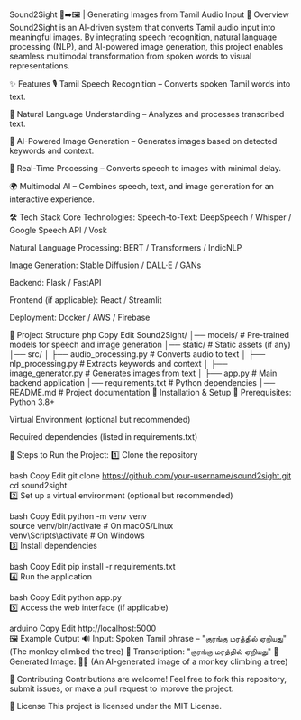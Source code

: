 Sound2Sight 🎵➡️🖼 | Generating Images from Tamil Audio Input
📌 Overview
Sound2Sight is an AI-driven system that converts Tamil audio input into meaningful images. By integrating speech recognition, natural language processing (NLP), and AI-powered image generation, this project enables seamless multimodal transformation from spoken words to visual representations.

✨ Features
🎙️ Tamil Speech Recognition – Converts spoken Tamil words into text.

🧠 Natural Language Understanding – Analyzes and processes transcribed text.

🎨 AI-Powered Image Generation – Generates images based on detected keywords and context.

🚀 Real-Time Processing – Converts speech to images with minimal delay.

🌍 Multimodal AI – Combines speech, text, and image generation for an interactive experience.

🛠️ Tech Stack
Core Technologies:
Speech-to-Text: DeepSpeech / Whisper / Google Speech API / Vosk

Natural Language Processing: BERT / Transformers / IndicNLP

Image Generation: Stable Diffusion / DALL·E / GANs

Backend: Flask / FastAPI

Frontend (if applicable): React / Streamlit

Deployment: Docker / AWS / Firebase

📂 Project Structure
php
Copy
Edit
Sound2Sight/
│── models/                  # Pre-trained models for speech and image generation
│── static/                  # Static assets (if any)
│── src/
│   ├── audio_processing.py   # Converts audio to text
│   ├── nlp_processing.py     # Extracts keywords and context
│   ├── image_generator.py    # Generates images from text
│   ├── app.py                # Main backend application
│── requirements.txt          # Python dependencies
│── README.md                 # Project documentation
🚀 Installation & Setup
🔹 Prerequisites:
Python 3.8+

Virtual Environment (optional but recommended)

Required dependencies (listed in requirements.txt)

🔹 Steps to Run the Project:
1️⃣ Clone the repository

bash
Copy
Edit
git clone https://github.com/your-username/sound2sight.git  
cd sound2sight  
2️⃣ Set up a virtual environment (optional but recommended)

bash
Copy
Edit
python -m venv venv  
source venv/bin/activate  # On macOS/Linux  
venv\Scripts\activate  # On Windows  
3️⃣ Install dependencies

bash
Copy
Edit
pip install -r requirements.txt  
4️⃣ Run the application

bash
Copy
Edit
python app.py  
5️⃣ Access the web interface (if applicable)

arduino
Copy
Edit
http://localhost:5000  
🖼 Example Output
🔊 Input: Spoken Tamil phrase – "குரங்கு மரத்தில் ஏறியது" (The monkey climbed the tree)
📝 Transcription: "குரங்கு மரத்தில் ஏறியது"
🎨 Generated Image: 🐒🌳 (An AI-generated image of a monkey climbing a tree)

🤝 Contributing
Contributions are welcome! Feel free to fork this repository, submit issues, or make a pull request to improve the project.

📜 License
This project is licensed under the MIT License.
